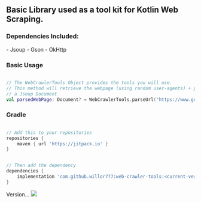<h2>Basic Library used as a tool kit for Kotlin Web Scraping.
</h2>
<h3>Dependencies Included:</h3>
- Jsoup
- Gson
- OkHttp

<h3> Basic Usage </h3>

```kotlin

// The WebCrawlerTools Object provides the tools you will use.
// This method will retrieve the webpage (using random user-agents) + parse it into
// a Jsoup Document
val parsedWebPage: Document? = WebCrawlerTools.parseUrl("https://www.google.com")


```


<h3> Gradle </h3>

```groovy

// Add this to your repositories
repositories {
    maven { url 'https://jitpack.io' }
}


// Then add the dependency
dependencies {
    implementation 'com.github.willor777:web-crawler-tools:<current-version-number>'
}


```

Version...
[![](https://jitpack.io/v/willor777/web-crawler-tools.svg)](https://jitpack.io/#willor777/web-crawler-tools)
